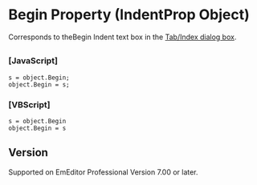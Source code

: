 # Begin Property (IndentProp Object)

Corresponds to theBegin Indent text box in the [Tab/Index dialog box](../../dlg/properties/general/indent/index).

## 

### \[JavaScript\]

```
s = object.Begin;
object.Begin = s;
```

### \[VBScript\]

```
s = object.Begin
object.Begin = s
```

## Version

Supported on EmEditor Professional Version 7.00 or later.
